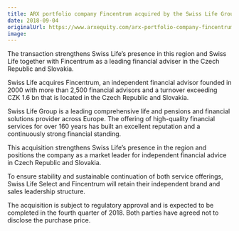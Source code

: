 ```yaml
---
title: ARX portfolio company Fincentrum acquired by the Swiss Life Group
date: 2018-09-04
originalUrl: https://www.arxequity.com/arx-portfolio-company-fincentrum-acquired-by-the-swiss-life-group/
image:
---
```


The transaction strengthens Swiss Life’s presence in this region and Swiss Life together with Fincentrum as a leading financial adviser in the Czech Republic and Slovakia.

Swiss Life acquires Fincentrum, an independent financial advisor founded in 2000 with more than 2,500 financial advisors and a turnover exceeding CZK 1.6 bn that is located in the Czech Republic and Slovakia.

Swiss Life Group is a leading comprehensive life and pensions and financial solutions provider across Europe. The offering of high-quality financial services for over 160 years has built an excellent reputation and a continuously strong financial standing. 

This acquisition strengthens Swiss Life’s presence in the region and positions the company as a market leader for independent financial advice in Czech Republic and Slovakia.

To ensure stability and sustainable continuation of both service offerings, Swiss Life Select and Fincentrum will retain their independent brand and sales leadership structure.

The acquisition is subject to regulatory approval and is expected to be completed in the fourth quarter of 2018. Both parties have agreed not to disclose the purchase price.
